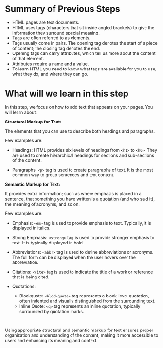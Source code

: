 # Summary of Previous Steps

- HTML pages are text documents.
- HTML uses tags (characters that sit inside angled
  brackets) to give the information they surround special
  meaning.
- Tags are often referred to as elements.
- Tags usually come in pairs. The opening tag denotes
  the start of a piece of content; the closing tag denotes
  the end.
- Opening tags can carry attributes, which tell us more
  about the content of that element.
- Attributes require a name and a value.
- To learn HTML you need to know what tags are
  available for you to use, what they do, and where they
  can go.


# What will we learn in this step

In this step, we focus on how to add text that appears on your pages. You will learn about:

**Structural Markup for Text:**

The elements that you can use to describe both headings and paragraphs.

Few examples are:

- Headings: HTML provides six levels of headings from `<h1>` to `<h6>`. They are used to create hierarchical headings for sections and sub-sections of the content.

- Paragraphs: `<p>` tag is used to create paragraphs of text. It is the most common way to group sentences and text content.

**Semantic Markup for Text:**

It provides extra information; such as where emphasis is placed in a sentence, that something you have written is a quotation (and who said it), the meaning of acronyms, and so on.

Few examples are:

- Emphasis: `<em>` tag is used to provide emphasis to text. Typically, it is displayed in italics.

- Strong Emphasis: `<strong>` tag is used to provide stronger emphasis to text. It is typically displayed in bold.

- Abbreviations: `<abbr>` tag is used to define abbreviations or acronyms. The full form can be displayed when the user hovers over the abbreviation.

- Citations: `<cite>` tag is used to indicate the title of a work or reference that is being cited.

- Quotations:
   - Blockquote: `<blockquote>` tag represents a block-level quotation, often indented and visually distinguished from the surrounding text.
   - Inline Quote: `<q>` tag represents an inline quotation, typically surrounded by quotation marks.



</br>

Using appropriate structural and semantic markup for text ensures proper organization and understanding of the content, making it more accessible to users and enhancing its meaning and context.